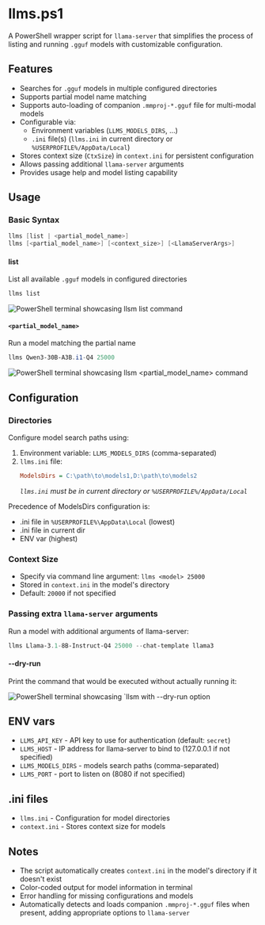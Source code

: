 # llms.ps1

A PowerShell wrapper script for `llama-server` that simplifies the process of listing and running `.gguf` models with customizable configuration.

## Features
- Searches for `.gguf` models in multiple configured directories
- Supports partial model name matching
- Supports auto-loading of companion `.mmproj-*.gguf` file for multi-modal models
- Configurable via:
  - Environment variables (`LLMS_MODELS_DIRS`, ...)
  - `.ini` file(s) (`llms.ini` in current directory or `%USERPROFILE%/AppData/Local`)
- Stores context size (`CtxSize`) in `context.ini` for persistent configuration
- Allows passing additional `llama-server` arguments
- Provides usage help and model listing capability

## Usage

### Basic Syntax
```powershell
llms [list | <partial_model_name>]
llms [<partial_model_name>] [<context_size>] [<LlamaServerArgs>]
```

#### list
List all available `.gguf` models in configured directories
```powershell
llms list
```
![PowerShell terminal showcasing `llsm list` command](https://i.postimg.cc/507VKNvn/Clipboard01-1.png)


#### `<partial_model_name>`
Run a model matching the partial name
```powershell
llms Qwen3-30B-A3B.i1-Q4 25000
```
![PowerShell terminal showcasing `llsm <partial_model_name>` command](https://i.postimg.cc/43sBK6Mh/Clipboard03.png)


## Configuration

### Directories
Configure model search paths using:
1. Environment variable: `LLMS_MODELS_DIRS` (comma-separated)
2. `llms.ini` file:
   ```ini
   ModelsDirs = C:\path\to\models1,D:\path\to\models2
   ```
   *`llms.ini` must be in current directory or `%USERPROFILE%/AppData/Local`*

Precedence of ModelsDirs configuration is:

- .ini file in `%USERPROFILE%\AppData\Local` (lowest)
- .ini file in current dir
- ENV var (highest)

### Context Size
- Specify via command line argument: `llms <model> 25000`
- Stored in `context.ini` in the model's directory
- Default: `20000` if not specified

### Passing extra `llama-server` arguments

Run a model with additional arguments of llama-server:

```powershell
llms Llama-3.1-8B-Instruct-Q4 25000 --chat-template llama3
```

#### --dry-run

Print the command that would be executed without actually running it:

![PowerShell terminal showcasing `llsm with --dry-run option](https://i.postimg.cc/d0yv6FNP/Clipboard01.png)


## ENV vars
- `LLMS_API_KEY` - API key to use for authentication (default: `secret`)
- `LLMS_HOST` - IP address for llama-server to bind to (127.0.0.1 if not specified)
- `LLMS_MODELS_DIRS` - models search paths (comma-separated)
- `LLMS_PORT` - port to listen on (8080 if not specified)

## .ini files
- `llms.ini` - Configuration for model directories
- `context.ini` - Stores context size for models

## Notes
- The script automatically creates `context.ini` in the model's directory if it doesn't exist
- Color-coded output for model information in terminal
- Error handling for missing configurations and models
- Automatically detects and loads companion `.mmproj-*.gguf` files when present, adding appropriate options to `llama-server`
